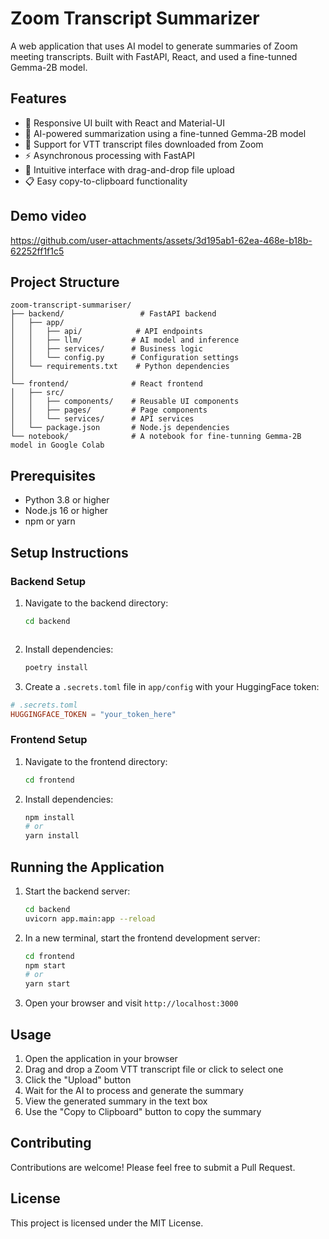 # Zoom Transcript Summarizer

A web application that uses AI model to generate summaries of Zoom meeting transcripts. Built with FastAPI, React, and used a fine-tunned Gemma-2B model.

## Features

- 🚀 Responsive UI built with React and Material-UI
- 🤖 AI-powered summarization using a fine-tunned Gemma-2B model
- 📝 Support for VTT transcript files downloaded from Zoom
- ⚡ Asynchronous processing with FastAPI
- 🎨 Intuitive interface with drag-and-drop file upload
- 📋 Easy copy-to-clipboard functionality

## Demo video

https://github.com/user-attachments/assets/3d195ab1-62ea-468e-b18b-62252ff1f1c5


## Project Structure

```
zoom-transcript-summariser/
├── backend/                 # FastAPI backend
│   ├── app/
│   │   ├── api/            # API endpoints
│   │   ├── llm/           # AI model and inference
│   │   ├── services/      # Business logic
│   │   └── config.py      # Configuration settings
│   └── requirements.txt    # Python dependencies
│
└── frontend/              # React frontend
│   ├── src/
│   │   ├── components/    # Reusable UI components
│   │   ├── pages/         # Page components
│   │   └── services/      # API services
│   └── package.json       # Node.js dependencies
└── notebook/              # A notebook for fine-tunning Gemma-2B model in Google Colab
```

## Prerequisites

- Python 3.8 or higher
- Node.js 16 or higher
- npm or yarn

## Setup Instructions

### Backend Setup

1. Navigate to the backend directory:
   ```bash
   cd backend
   ```

   ```

2. Install dependencies:
   ```bash
   poetry install
   ```

3. Create a `.secrets.toml` file in `app/config` with your HuggingFace token:
```toml
# .secrets.toml
HUGGINGFACE_TOKEN = "your_token_here"
```

### Frontend Setup

1. Navigate to the frontend directory:
   ```bash
   cd frontend
   ```

2. Install dependencies:
   ```bash
   npm install
   # or
   yarn install
   ```

## Running the Application

1. Start the backend server:
   ```bash
   cd backend
   uvicorn app.main:app --reload
   ```

2. In a new terminal, start the frontend development server:
   ```bash
   cd frontend
   npm start
   # or
   yarn start
   ```

3. Open your browser and visit `http://localhost:3000`

## Usage

1. Open the application in your browser
2. Drag and drop a Zoom VTT transcript file or click to select one
3. Click the "Upload" button
4. Wait for the AI to process and generate the summary
5. View the generated summary in the text box
6. Use the "Copy to Clipboard" button to copy the summary

## Contributing

Contributions are welcome! Please feel free to submit a Pull Request.

## License

This project is licensed under the MIT License.
